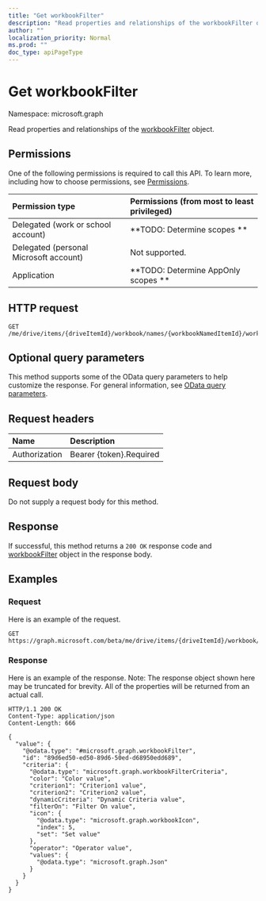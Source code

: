 ```yaml
---
title: "Get workbookFilter"
description: "Read properties and relationships of the workbookFilter object."
author: ""
localization_priority: Normal
ms.prod: ""
doc_type: apiPageType
---
```


# Get workbookFilter

Namespace: microsoft.graph

Read properties and relationships of the [workbookFilter](../resources/workbookfilter.md) object.

## Permissions
One of the following permissions is required to call this API. To learn more, including how to choose permissions, see [Permissions](/concepts/permissions-reference.md).

|Permission type|Permissions (from most to least privileged)|
|:---|:---|
|Delegated (work or school account)|**TODO: Determine scopes **|
|Delegated (personal Microsoft account)|Not supported.|
|Application|**TODO: Determine AppOnly scopes **|

## HTTP request
<!-- {
  "blockType": "ignored"
}
-->
``` http
GET /me/drive/items/{driveItemId}/workbook/names/{workbookNamedItemId}/worksheet/tables/{workbookTableId}/columns/{workbookTableColumnId}/filter
```

## Optional query parameters
This method supports some of the OData query parameters to help customize the response. For general information, see [OData query parameters](/graph/query-parameters).

## Request headers
|Name|Description|
|:---|:---|
|Authorization|Bearer {token}.Required|

## Request body
Do not supply a request body for this method.

## Response
If successful, this method returns a `200 OK` response code and [workbookFilter](../resources/workbookfilter.md) object in the response body.

## Examples

### Request
Here is an example of the request.
<!-- {
  "blockType": "request",
  "name": "get_workbookfilter"
}
-->
``` http
GET https://graph.microsoft.com/beta/me/drive/items/{driveItemId}/workbook/names/{workbookNamedItemId}/worksheet/tables/{workbookTableId}/columns/{workbookTableColumnId}/filter
```

### Response
Here is an example of the response. Note: The response object shown here may be truncated for brevity. All of the properties will be returned from an actual call.
<!-- {
  "blockType": "response",
  "truncated": true,
  "@odata.type": "microsoft.graph.workbookFilter"
}
-->
``` http
HTTP/1.1 200 OK
Content-Type: application/json
Content-Length: 666

{
  "value": {
    "@odata.type": "#microsoft.graph.workbookFilter",
    "id": "89d6ed50-ed50-89d6-50ed-d68950edd689",
    "criteria": {
      "@odata.type": "microsoft.graph.workbookFilterCriteria",
      "color": "Color value",
      "criterion1": "Criterion1 value",
      "criterion2": "Criterion2 value",
      "dynamicCriteria": "Dynamic Criteria value",
      "filterOn": "Filter On value",
      "icon": {
        "@odata.type": "microsoft.graph.workbookIcon",
        "index": 5,
        "set": "Set value"
      },
      "operator": "Operator value",
      "values": {
        "@odata.type": "microsoft.graph.Json"
      }
    }
  }
}
```

